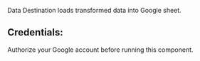 Data Destination loads transformed data into Google sheet.

## Credentials:
Authorize your Google account before running this component.

